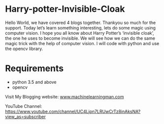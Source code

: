 # Harry-potter-Invisible-Cloak

Hello World, we have covered 4 blogs together. Thankyou so much for the support. Today let’s learn something interesting,
lets do some magic using computer vision. I hope you all know about Harry Potter’s ‘invisible cloak’, 
the one he uses to become invisible. We will see how we can do the same magic trick with the help of computer vision. 
I will code with python and use the opencv library.

# Requirements

* python 3.5 and above
* opencv


Visit My Blogging website: www.machinelearningman.com


YouTube Channel: https://www.youtube.com/channel/UC4Ljpn7LRUwCrTz8inAksNA?view_as=subscriber
